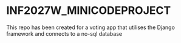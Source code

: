 # INF2027W_MINICODEPROJECT
 This repo has been created for a voting app that utilises the Django framework and connects to a no-sql database
